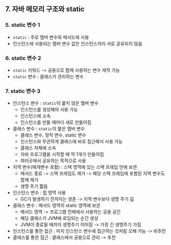 ## 7. 자바 메모리 구조와 static

### 5. static 변수 1
- `static` : 주로 멤버 변수와 메서드에 사용
- 인스턴스에 사용되는 멤버 변수 값은 인스턴스끼리 서로 공유되지 않음

### 6. static 변수 2
- `static` 키워드 -> 공용으로 함께 사용하는 변수 제작 가능
- `static` 변수 : 클래스가 관리하는 변수

### 7. static 변수 3
- 인스턴스 변수 : `static`이 붙지 않은 멤버 변수
  - 인스턴스를 생성해야 사용 가능
  - 인스턴스에 소속
  - 인스턴스를 만들 때마다 새로 만들어짐
- 클래스 변수 : `static`이 붙은 멤버 변수
  - 클래스 변수, 정적 변수, static 변수
  - 인스턴스와 무관하게 클래스에 바로 접근해서 사용 가능
  - 클래스 자체에 소속
  - 자바 프로그램을 시작할 때 딱 1개가 만들어짐
  - 여러곳에서 공유하는 목적으로 사용
- 지역 변수(매개변수 포함) : 스택 영역에 있는 스택 프레임 안에 보관
  - 메서드 종료 -> 스택 프레임도 제거 -> 해당 스택 프레임에 포함된 지역 변수도 함께 제거
  - 생명 주기 짧음
- 인스턴스 변수 : 힙 영역 사용
  - GC가 발생하기 전까지는 생존 -> 지역 변수보다 생명 주기 긺
- 클래스 변수 : 메서드 영역의 static 영역에 보관
  - 메서드 영역 -> 프로그램 전체에서 사용하는 공용 공간
  - 해당 클래스가 JVM에 로딩되는 순간 생성
  - JVM이 종료될 때까지 생명주기 이어짐 -> 가장 긴 생명주기 가짐
- 인스턴스를 통한 접근 : 마치 인스턴스 변수에 접근하는 것처럼 오해 가능 -> 비추천
- 클래스를 통한 접근 : 클래스에서 공용으로 관리 -> 추천